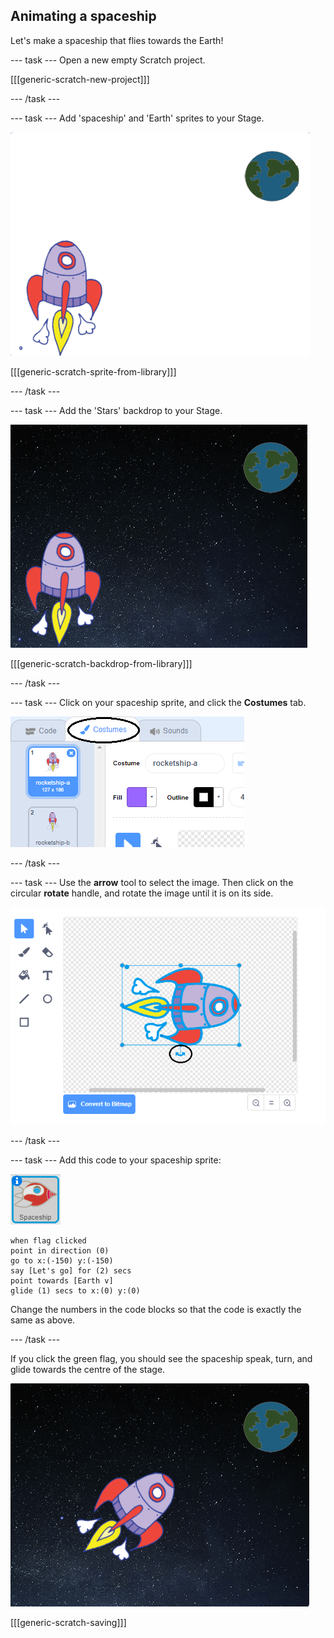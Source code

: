 ## Animating a spaceship

Let's make a spaceship that flies towards the Earth!

--- task ---
Open a new empty Scratch project.

[[[generic-scratch-new-project]]]

--- /task ---

--- task ---
Add 'spaceship' and 'Earth' sprites to your Stage.

![Spaceship and Earth sprites](images/space-sprites.png)

[[[generic-scratch-sprite-from-library]]]

--- /task ---

--- task ---
Add the 'Stars' backdrop to your Stage.

![A space backdrop](images/space-backdrop.png)

[[[generic-scratch-backdrop-from-library]]]

--- /task ---

--- task ---
Click on your spaceship sprite, and click the **Costumes** tab.

![Sprite costume](images/space-costume.png)

--- /task ---

--- task ---
Use the **arrow** tool to select the image. Then click on the circular **rotate** handle, and rotate the image until it is on its side.

![Rotating a costume](images/space-rotate.png)

--- /task ---

--- task ---
Add this code to your spaceship sprite:

![Spaceship sprite](images/sprite-spaceship.png)

```blocks
when flag clicked
point in direction (0)
go to x:(-150) y:(-150)
say [Let's go] for (2) secs
point towards [Earth v]
glide (1) secs to x:(0) y:(0)
```

Change the numbers in the code blocks so that the code is exactly the same as above.

--- /task ---

If you click the green flag, you should see the spaceship speak, turn, and glide towards the centre of the stage.

![Testing a spaceship animation](images/space-animate-stage.png)


[[[generic-scratch-saving]]]
